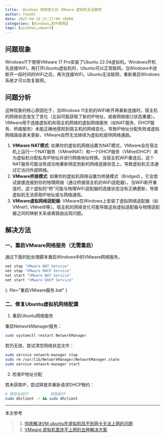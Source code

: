 ```yaml
---
title:  Windows 网络变化后 VMware 虚拟机无法联网
author: fnoobt
date: 2025-04-10 21:17:00 +0800
categories: [Windows,软件教程]
tags: [windows,vmware]
---
```


## 问题现象
Windows11下使用VMware 17 Pro安装了Ubuntu 22.04虚拟机。Windows开机先连接WiFi，再打开Ubuntu虚拟机时，Ubuntu可以正常联网。当Windows中途断开一段时间的WiFi之后，再次连接WiFi，Ubuntu无法联网，重新重启Windows系统才可以恢复联网。

## 问题分析
这种现象的核心原因在于，当Windows 11主机的WiFi断开再重新连接时，宿主机的网络状态发生了变化（比如可能获取了新的IP地址，或者网络接口状态重置）。VMware用于连接虚拟机和宿主机网络的虚拟网络服务（如NAT服务、DHCP服务、桥接服务）未能正确地感知到宿主机的网络变化，导致IP地址分配失败或虚拟网络路由表未更新，VMware自然无法继续为虚拟机提供网络通路。

1. **VMware NAT模式**: 如果你的虚拟机网络设置为NAT模式，VMware会在宿主机上运行一个NAT服务（VMnetNAT）和一个DHCP服务（VMnetDHCP）来为虚拟机分配私有IP地址并进行网络地址转换。当宿主机WiFi重连后，这个NAT服务可能没有成功地重新绑定到新的网络连接状态上，导致虚拟机无法通过它访问外部网络。
2. **VMware桥接模式**: 如果你的虚拟机网络设置为桥接模式（Bridged），它会尝试直接连接到你的物理网络（通过桥接宿主机的WiFi适配器）。当WiFi断开重连时，这个虚拟的“桥”可能与物理WiFi适配器的连接状态没有正确更新，导致虚拟机无法获取IP地址或与网络通信。
3. **VMware虚拟网络适配器**: VMware在Windows上安装了虚拟网络适配器（如VMnet1, VMnet8等）。宿主机的网络变化可能导致这些虚拟适配器与物理适配器之间的映射关系或者路由出现问题。

## 解决方法
### 一、​重启VMware网络服务（无需重启）
通过下面的批处理脚本重启Windows中的VMware网络服务。

```bat
net stop "VMware NAT Service"
net stop "VMware DHCP Service"
net start "VMware NAT Service"
net start "VMware DHCP Service"
```
{: file="重启VMware服务.bat" }

### 二、修复Ubuntu虚拟机网络配置​
1. 重启Ubuntu网络服务

重启NetworkManager服务：

```bash
sudo systemctl restart NetworkManager
```

若仍无效，尝试清空网络状态文件：

```bash
sudo service network-manager stop
sudo rm /var/lib/NetworkManager/NetworkManager.state
sudo service network-manager start
```

2. 检查IP地址分配

若未获取IP，尝试释放并重新请求DHCP租约：

```bash
# 释放当前IP          获取新IP
sudo dhclient -r && sudo dhclient
```

****

本文参考

> 1. [彻底解决VM ubuntu在虚拟机找不到网卡无法上网的问题](https://blog.csdn.net/linZinan_/article/details/135262830)
> 2. [VMware 虚拟机里连不上网的五种解决方案](https://cloud.tencent.com/developer/article/2103898)